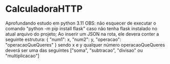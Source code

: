 # CalculadoraHTTP
Aprofundando estudo em python 3.11
OBS: não esquecer de executar o comando "python -m pip install flask" caso não tenha flask instalado no atual arquivo do projeto;
Ao inserir um JSON na rota, ele devera conter a seguinte estrutura:
{
"num1": x,
"num2": y,
"operacao": "operacaoQueQueres"
}
sendo x e y qualquer número
operacaoQueQueres deverá ser uma das seguintes ["soma", "subtracao", "divisao" ou "multiplicacao"]
